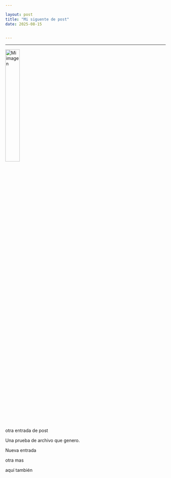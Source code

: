 ```yaml
---

layout: post
title: "Mi siguente de post"
date: 2025-08-15


---
```


---
<img src="https://bafybeifvvqgjdgcuqfqberkss4jctwmkzwj25se25ys2s4gfe4ycbbwxp4.ipfs.w3s.link/btc_digital_gold_100k.png" alt="Mi imagen" style="width:30%;">




otra entrada de post

Una prueba de archivo que genero.

Nueva entrada

otra mas

aquí también

